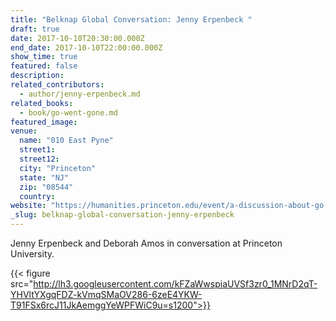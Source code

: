 ```yaml
---
title: "Belknap Global Conversation: Jenny Erpenbeck "
draft: true
date: 2017-10-10T20:30:00.000Z
end_date: 2017-10-10T22:00:00.000Z
show_time: true
featured: false
description:
related_contributors:
  - author/jenny-erpenbeck.md
related_books:
  - book/go-went-gone.md
featured_image: 
venue:
  name: "010 East Pyne"
  street1:
  street12:
  city: "Princeton"
  state: "NJ"
  zip: "08544"
  country:
website: "https://humanities.princeton.edu/event/a-discussion-about-go-went-gone-by-jenny-erpenbeck/"
_slug: belknap-global-conversation-jenny-erpenbeck
---
```


Jenny Erpenbeck and Deborah Amos in conversation at Princeton University.

{{< figure src="http://lh3.googleusercontent.com/kFZaWwspiaUVSf3zr0_1MNrD2qT-YHVltYXgqFDZ-kVmqSMaOV286-6zeE4YKW-T91FSx6rcJ11JkAemggYeWPFWiC9u=s1200">}}
<!-- Jenny_Erpenbeck_6047.select.sm.tif) -->

